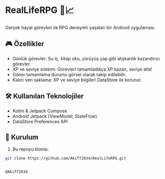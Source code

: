 # RealLifeRPG 🧠📈

Gerçek hayat görevleri ile RPG deneyimi yaşatan bir Android uygulaması.

## 🎮 Özellikler

- Günlük görevler: Su iç, kitap oku, yürüyüş yap gibi alışkanlık kazandırıcı görevler.
- XP ve seviye sistemi: Görevleri tamamladıkça XP kazan, seviye atla!
- Görev tamamlama durumu görsel olarak takip edilebilir.
- Kalıcı veri saklama: XP ve seviye bilgileri DataStore ile korunur.

## 🛠️ Kullanılan Teknolojiler

- Kotlin & Jetpack Compose
- Android Jetpack (ViewModel, StateFlow)
- DataStore Preferences API

## 🚀 Kurulum

1. Bu repoyu klonla:

```bash
git clone https://github.com/Akiff2834/RealLifeRPG.git


@Akiff2834
